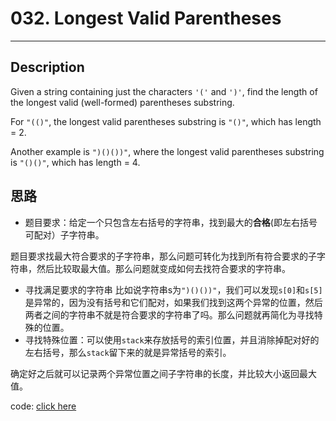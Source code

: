 # 032. Longest Valid Parentheses
--------

## Description
Given a string containing just the characters `'('` and `')'`, find the length of the longest valid (well-formed) parentheses substring.

For `"(()"`, the longest valid parentheses substring is `"()"`, which has length = 2.

Another example is `")()())"`, where the longest valid parentheses substring is `"()()"`, which has length = 4.

## 思路
- 题目要求：给定一个只包含左右括号的字符串，找到最大的**合格**(即左右括号可配对）子字符串。

题目要求找最大符合要求的子字符串，那么问题可转化为找到所有符合要求的子字符串，然后比较取最大值。那么问题就变成如何去找符合要求的字符串。
- 寻找满足要求的字符串
比如说字符串s为`")()())"`，我们可以发现`s[0]`和`s[5]`是异常的，因为没有括号和它们配对，如果我们找到这两个异常的位置，然后两者之间的字符串不就是符合要求的字符串了吗。那么问题就再简化为寻找特殊的位置。
- 寻找特殊位置：可以使用`stack`来存放括号的索引位置，并且消除掉配对好的左右括号，那么`stack`留下来的就是异常括号的索引。

确定好之后就可以记录两个异常位置之间子字符串的长度，并比较大小返回最大值。

code: [click here](solution_1.cpp)